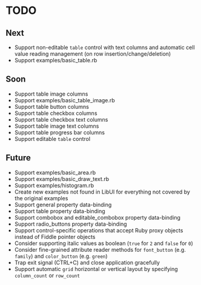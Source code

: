 # TODO

## Next

- Support non-editable `table` control with text columns and automatic cell value reading management (on row insertion/change/deletion)
- Support examples/basic_table.rb

## Soon

- Support table image columns
- Support examples/basic_table_image.rb
- Support table button columns
- Support table checkbox columns
- Support table checkbox text columns
- Support table image text columns
- Support table progress bar columns
- Support editable `table` control

## Future

- Support examples/basic_area.rb
- Support examples/basic_draw_text.rb
- Support examples/histogram.rb
- Create new examples not found in LibUI for everything not covered by the original examples
- Support general property data-binding
- Support table property data-binding
- Support combobox and editable_combobox property data-binding
- Support radio_buttons property data-binding
- Support control-specific operations that accept Ruby proxy objects instead of Fiddle pointer objects
- Consider supporting italic values as boolean (`true` for `2` and `false` for `0`)
- Consider fine-grained attribute reader methods for `font_button` (e.g. `family`) and `color_button` (e.g. `green`)
- Trap exit signal (CTRL+C) and close application gracefully
- Support automatic `grid` horizontal or vertical layout by specifying `column_count` or `row_count`

